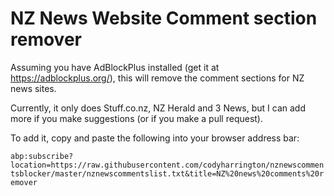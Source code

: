 # NZ News Website Comment section remover
Assuming you have AdBlockPlus installed (get it at https://adblockplus.org/), this will remove the comment sections for NZ news sites.

Currently, it only does Stuff.co.nz, NZ Herald and 3 News, but I can add more if you make suggestions (or if you make a pull request).

To add it, copy and paste the following into your browser address bar:

`abp:subscribe?location=https://raw.githubusercontent.com/codyharrington/nznewscommentsblocker/master/nznewscommentslist.txt&title=NZ%20news%20comments%20remover`

